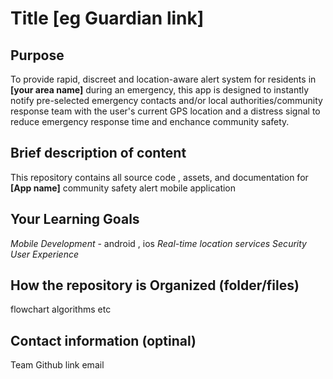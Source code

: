 # Title [eg Guardian link]

## Purpose

To provide rapid, discreet and location-aware alert system for residents in **[your area name]** during an emergency, this app is designed to instantly notify pre-selected emergency contacts and/or local authorities/community response team with the user's current GPS location and a distress signal to reduce emergency response time and enchance community safety.

## Brief description of content

This repository contains all source code , assets, and documentation for __[App name]__ community safety alert mobile application 

## Your Learning Goals
*Mobile Development* - android , ios
*Real-time location services* 
_Security_
_User Experience_

## How the repository is Organized (folder/files)
flowchart 
algorithms
etc

## Contact information (optinal)
Team 
Github link 
email 
